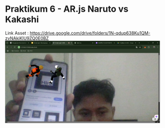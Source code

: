 # Praktikum 6 - AR.js Naruto vs Kakashi
Link Asset : https://drive.google.com/drive/folders/1N-qdup638Ku1QM-zvNAkjKlU9ZQ0E0BZ
![Preview](Hasil.png)
